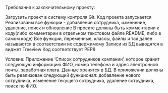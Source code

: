 
Требования к заключительному проекту:

Загрузить проект в систему контроля Git.
Код проекта запускается
Реализованы все функции - добавление сотрудника, изменение, удаление, поиск и обновление
В проекте должны быть комментарии к коду(либо комментарии в отдельном текстовом файле README, либо в самом коде)
Все функции, переменные, классы, файлы и так далее называются в соответствии их содержимому
Записи из БД выводятся в виджет Treeview
Код соответствует PEP8

Условие:
Приложение ‘Список сотрудников компании’, которое хранит следующую информацию ФИО, номер телефона и адрес электронной почты, заработная плата. Данные хранятся в БД. В приложении должны быть реализован следующий функционал: добавление нового сотрудника, изменение текущего сотрудника, удаление сотрудника, поиск по ФИО.



